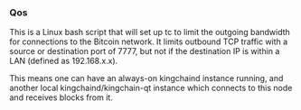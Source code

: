 ### Qos ###

This is a Linux bash script that will set up tc to limit the outgoing bandwidth for connections to the Bitcoin network. It limits outbound TCP traffic with a source or destination port of 7777, but not if the destination IP is within a LAN (defined as 192.168.x.x).

This means one can have an always-on kingchaind instance running, and another local kingchaind/kingchain-qt instance which connects to this node and receives blocks from it.
